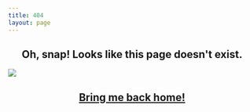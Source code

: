 ```yaml
---
title: 404
layout: page
---
```


<h2 align="center">Oh, snap! Looks like this page doesn't exist.</h2>

![](../assets/images/404.jpg)

<h2 align="center"><a class='black' href='{{ site.url }}'>Bring me back home!</a></h2>



